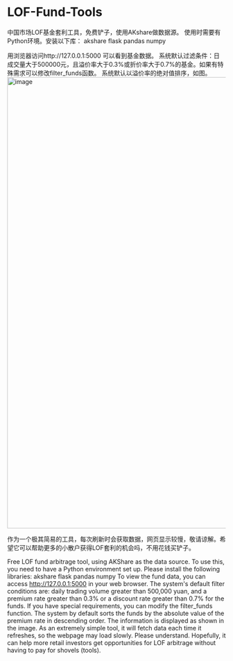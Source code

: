 # LOF-Fund-Tools
中国市场LOF基金套利工具，免费铲子，使用AKshare做数据源。
使用时需要有Python环境。安装以下库：
akshare
flask
pandas
numpy

用浏览器访问http://127.0.0.1:5000 可以看到基金数据。  系统默认过滤条件：日成交量大于500000元，且溢价率大于0.3%或折价率大于0.7%的基金。如果有特殊需求可以修改filter_funds函数。
系统默认以溢价率的绝对值排序，如图。
<img width="1040" alt="image" src="https://github.com/mydreamworldpolly/LOF-Fund-Tools/assets/35619739/ec59d225-cfe4-4315-b085-2763a5a18159">

作为一个极其简易的工具，每次刷新时会获取数据，网页显示较慢，敬请谅解。希望它可以帮助更多的小散户获得LOF套利的机会吗，不用花钱买铲子。

Free LOF fund arbitrage tool,  using AKShare as the data source.
To use this, you need to have a Python environment set up. Please install the following libraries:
akshare
flask
pandas
numpy
To view the fund data, you can access http://127.0.0.1:5000 in your web browser.
The system's default filter conditions are: daily trading volume greater than 500,000 yuan, and a premium rate greater than 0.3% or a discount rate greater than 0.7% for the funds. If you have special requirements, you can modify the filter_funds function.
The system by default sorts the funds by the absolute value of the premium rate in descending order. The information is displayed as shown in the image.
As an extremely simple tool, it will fetch data each time it refreshes, so the webpage may load slowly. Please understand. Hopefully, it can help more retail investors get opportunities for LOF arbitrage without having to pay for shovels (tools).
